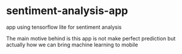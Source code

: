 # sentiment-analysis-app
app using tensorflow lite for sentiment analysis

The main motive behind is this app is not make perfect prediction but actually how we can bring machine learning to mobile
